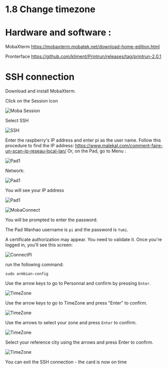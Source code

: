 # 1.8 Change timezone

# Hardware and software :

MobaXterm https://mobaxterm.mobatek.net/download-home-edition.html

Pronterface https://github.com/kliment/Printrun/releases/tag/printrun-2.0.1 

# SSH connection

Download and install MobaXterm.

Click on the Session icon

![Moba Session](/img/Printers/Artillery/X2/MobaSession.png)

Select SSH

![SSH](/img/Printers/Artillery/X2/MobaSSH.png)

Enter the raspberry's IP address and enter pi as the user name.
Follow this procedure to find the IP address: https://www.malekal.com/comment-faire-un-scan-ip-reseau-local-lan/
Or, on the Pad, go to Menu :

![Pad1](/img/Printers/Artillery/X2/Pad1.jpeg)

Network:

![Pad1](/img/Printers/Artillery/X2/Pad2.jpeg)

You will see your IP address

![Pad1](/img/Printers/Artillery/X2/Pad3.jpeg)

![MobaConnect](/img/Printers/Artillery/X2/MobaConnect.png)

You will be prompted to enter the password.

The Pad Wanhao username is `pi` and the password is `Yumi`.

A certificate authorization may appear. You need to validate it.
Once you're logged in, you'll see this screen:

![ConnectPi](/img/Printers/Artillery/X2/ConnectPI.png)

run the following command:

```
sudo armbian-config
```

Use the arrow keys to go to Personnal and confirm by pressing `Enter`.

![TimeZone](/img/SmartPi/TimeZone/Timezone001.png)

Use the arrow keys to go to TimeZone and press "Enter" to confirm.

![TimeZone](/img/SmartPi/TimeZone/Timezone002.png)

Use the arrows to select your zone and press `Enter` to confirm.

![TimeZone](/img/SmartPi/TimeZone/Timezone003.png)

Select your reference city using the arrows and press Enter to confirm.

![TimeZone](/img/SmartPi/TimeZone/Timezone004.png)

You can exit the SSH connection - the card is now on time